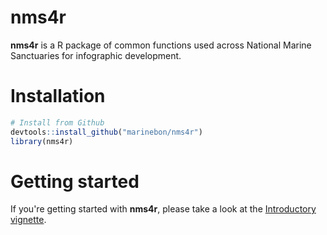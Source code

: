 # nms4r
**nms4r** is a R package of common functions used across National Marine Sanctuaries 
for infographic development.

# Installation

```r
# Install from Github
devtools::install_github("marinebon/nms4r")
library(nms4r)
```

# Getting started
If you're getting started with **nms4r**, please take a look at the [Introductory vignette](articles/Introduction.html).


